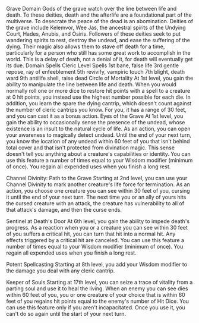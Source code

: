 Grave Domain
Gods of the grave watch over the line between life and death. To these deities, death and the afterlife are a foundational part of the multiverse. To desecrate the peace of the dead is an abomination. Deities of the grave include Kelemvor, Wee Jas, the ancestral spirits of the Undying Court, Hades, Anubis, and Osiris. Followers of these deities seek to put wandering spirits to rest, destroy the undead, and ease the suffering of the dying. Their magic also allows them to stave off death for a time, particularly for a person who still has some great work to accomplish in the world. This is a delay of death, not a denial of it, for death will eventually get its due.
Domain Spells
Cleric Level	Spells
1st	bane, false life
3rd	gentle repose, ray of enfeeblement
5th	revivify, vampiric touch
7th	blight, death ward
9th	antilife shell, raise dead
Circle of Mortality
At 1st level, you gain the ability to manipulate the line between life and death. When you would normally roll one or more dice to restore hit points with a spell to a creature at 0 hit points, you instead use the highest number possible for each die.
In addition, you learn the spare the dying cantrip, which doesn't count against the number of cleric cantrips you know. For you, it has a range of 30 feet, and you can cast it as a bonus action.
Eyes of the Grave
At 1st level, you gain the ability to occasionally sense the presence of the undead, whose existence is an insult to the natural cycle of life. As an action, you can open your awareness to magically detect undead. Until the end of your next turn, you know the location of any undead within 60 feet of you that isn't behind total cover and that isn't protected from divination magic. This sense doesn't tell you anything about a creature's capabilities or identity.
You can use this feature a number of times equal to your Wisdom modifier (minimum of once). You regain all expended uses when you finish a long rest.

Channel Divinity: Path to the Grave
Starting at 2nd level, you can use your Channel Divinity to mark another creature's life force for termination.
As an action, you choose one creature you can see within 30 feet of you, cursing it until the end of your next turn. The next time you or an ally of yours hits the cursed creature with an attack, the creature has vulnerability to all of that attack's damage, and then the curse ends.

Sentinel at Death's Door
At 6th level, you gain the ability to impede death's progress. As a reaction when you or a creature you can see within 30 feet of you suffers a critical hit, you can turn that hit into a normal hit. Any effects triggered by a critical hit are canceled.
You can use this feature a number of times equal to your Wisdom modifier (minimum of once). You regain all expended uses when you finish a long rest.

Potent Spellcasting
Starting at 8th level, you add your Wisdom modifier to the damage you deal with any cleric cantrip.

Keeper of Souls
Starting at 17th level, you can seize a trace of vitality from a parting soul and use it to heal the living. When an enemy you can see dies within 60 feet of you, you or one creature of your choice that is within 60 feet of you regains hit points equal to the enemy's number of Hit Dice. You can use this feature only if you aren't incapacitated. Once you use it, you can't do so again until the start of your next turn.
